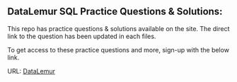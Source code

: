 ## DataLemur SQL Practice Questions & Solutions:

This repo has practice questions & solutions available on the site. The direct link to the question has been updated in each files.

To get access to these practice questions and more, sign-up with the below link.

URL: [DataLemur](https://datalemur.com?referralCode=8Dth5K9e)